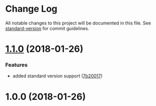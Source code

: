 # Change Log

All notable changes to this project will be documented in this file. See [standard-version](https://github.com/conventional-changelog/standard-version) for commit guidelines.

<a name="1.1.0"></a>
# [1.1.0](https://github.com/nbrink91/karma-pact-reporter/compare/v1.0.0...v1.1.0) (2018-01-26)


### Features

* added standard version support ([7b20017](https://github.com/nbrink91/karma-pact-reporter/commit/7b20017))



<a name="1.0.0"></a>
# 1.0.0 (2018-01-26)
